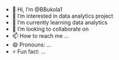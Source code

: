 - 👋 Hi, I’m @BBukola1
- 👀 I’m interested in data analytics project
- 🌱 I’m currently learning data analytics
- 💞️ I’m looking to collaborate on
- 📫 How to reach me ...
- 😄 Pronouns: ...
- ⚡ Fun fact: ...

<!---
BBukola1/BBukola1 is a ✨ special ✨ repository because its `README.md` (this file) appears on your GitHub profile.
You can click the Preview link to take a look at your changes.
--->
